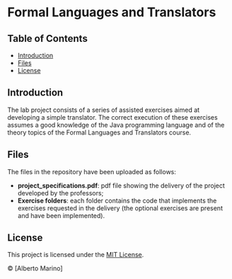 # Formal Languages and Translators

## Table of Contents

- [Introduction](#introduction)
- [Files](#files)
- [License](#license)

## Introduction

The lab project consists of a series of assisted exercises aimed at developing a simple translator. The correct execution of these exercises assumes a good knowledge of the Java programming language and of the theory topics of the Formal Languages and Translators course.

## Files

The files in the repository have been uploaded as follows:
* **project_specifications.pdf**: pdf file showing the delivery of the project developed by the professors;
* **Exercise folders**: each folder contains the code that implements the exercises requested in the delivery (the optional exercises are present and have been implemented).

## License

This project is licensed under the [MIT License](https://github.com/albertoomarino/formal-languages-and-translators/blob/main/LICENSE).

© [Alberto Marino]
